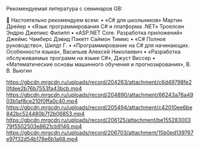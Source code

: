 Рекомендуемая литература с семинаров GB:

📖 Настоятельно рекомендуем всем:
• «C# для школьников» Мартин Дрейер
• «Язык программирования C# и платформа .NET» Троелсен Эндрю Джепикс Филипп
• «ASP.NET Core. Разработка приложений» Джеймс Чамберс Дэвид Пэкетт Саймон Тиммс
• «C# Полное руководство», Шилдт Г.
• «Программирование на C# для начинающих. Особенности языка», Васильев Алексей Николаевич
• «Разработка обслуживаемых программ на языке C#», Джуст Виссер
• «Математические основы машинного обучения и прогнозирования», В. В. Вьюгин

https://gbcdn.mrgcdn.ru/uploads/record/204263/attachment/c6d49798fe20fdee2b76b7553fa43bcb.mp4
https://gbcdn.mrgcdn.ru/uploads/record/204890/attachment/66243a76a4903b1af8ce210f0ffa0c40.mp4
https://gbcdn.mrgcdn.ru/uploads/record/205494/attachment/c42010ee6be842bc524480b7f2b06853.mp4
https://gbcdn.mrgcdn.ru/uploads/record/206125/attachment/be15528300379f5502503e8621cb9146.mp4
https://gbcdn.mrgcdn.ru/uploads/record/206703/attachment/15b0ed139767e97f32d54b178e6b1a68.mp4


